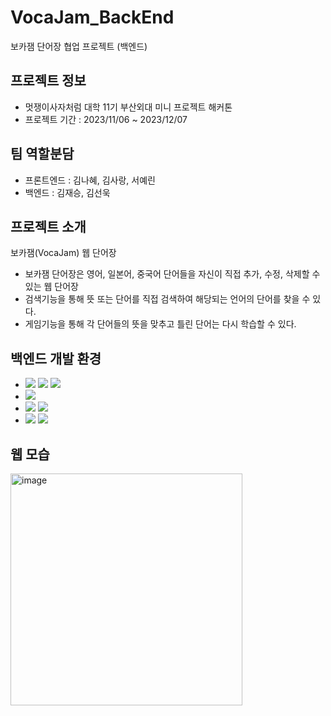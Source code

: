 # VocaJam_BackEnd
보카잼 단어장 협업 프로젝트 (백엔드)

## 프로젝트 정보
- 멋쟁이사자처럼 대학 11기 부산외대 미니 프로젝트 해커톤
- 프로젝트 기간 : 2023/11/06 ~ 2023/12/07
 
## 팀 역할분담
- 프론트엔드 : 김나혜, 김사랑, 서예린
- 백엔드 : 김재승, 김선욱

## 프로젝트 소개
보카잼(VocaJam) 웹 단어장
- 보카잼 단어장은 영어, 일본어, 중국어 단어들을 자신이 직접 추가, 수정, 삭제할 수 있는 웹 단어장
- 검색기능을 통해 뜻 또는 단어를 직접 검색하여 해당되는 언어의 단어를 찾을 수 있다.
- 게임기능을 통해 각 단어들의 뜻을 맞추고 틀린 단어는 다시 학습할 수 있다.

## 백엔드 개발 환경
- <img src="https://img.shields.io/badge/java-007396?style=for-the-badge&logo=java&logoColor=white"> <img src="https://img.shields.io/badge/spring-6DB33F?style=for-the-badge&logo=spring&logoColor=white"> <img src="https://img.shields.io/badge/spring boot-6DB33F?style=for-the-badge&logo=springboot&logoColor=white">
- <img src="https://img.shields.io/badge/mysql-4479A1?style=for-the-badge&logo=mysql&logoColor=white">
- <img src="https://img.shields.io/badge/intellij idea-000000?style=for-the-badge&logo=intellijidea&logoColor=white"> <img src="https://img.shields.io/badge/postman-FF6C37?style=for-the-badge&logo=postman&logoColor=white">
- <img src="https://img.shields.io/badge/git-F05032?style=for-the-badge&logo=git&logoColor=white"> <img src="https://img.shields.io/badge/github-81717?style=for-the-badge&logo=github&logoColor=white">

## 웹 모습
<img width="371" alt="image" src="https://github.com/CANADAGAGOPA/VocaJam_BackEnd/assets/99894394/954c9399-1515-4a3b-85e0-b3b417f59afc">




